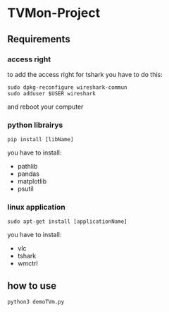 # TVMon-Project

## Requirements 
### access right 

to add the access right for tshark 
you have to do this: 
```
sudo dpkg-reconfigure wireshark-commun
sudo adduser $USER wireshark
```
and reboot your computer

### python librairys
```
pip install [libName]
```
you have to install:
* pathlib
* pandas
* matplotlib
* psutil

### linux application
``` 
sudo apt-get install [applicationName]
```
you have to install:
* vlc
* tshark
* wmctrl

## how to use 

```
python3 demoTVm.py

```

